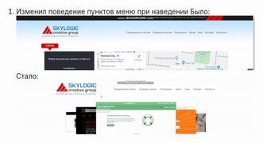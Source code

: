 1. Изменил поведение пунктов меню при наведении
Было:
![](img/before.gif)
Стало:
![](img/after.gif)

